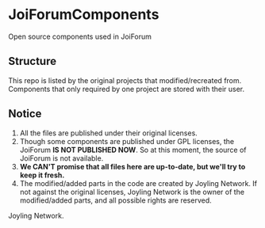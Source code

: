 # JoiForumComponents
Open source components used in JoiForum

## Structure
This repo is listed by the original projects that modified/recreated from.
Components that only required by one project are stored with their user.

## Notice
1. All the files are published under their original licenses.
2. Though some components are published under GPL licenses, the JoiForum **IS NOT PUBLISHED NOW**. So at this moment, the source of JoiForum is not available.
3. **We CAN'T promise that all files here are up-to-date, but we'll try to keep it fresh.**
4. The modified/added parts in the code are created by Joyling Network. If not against the original licenses, Joyling Network is the owner of the modified/added parts, and all possible rights are reserved.

Joyling Network.